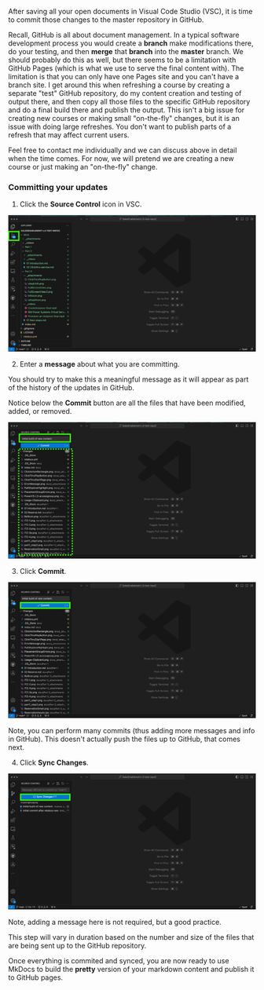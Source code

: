 After saving all your open documents in Visual Code Studio (VSC), it is time to commit those changes to the master repository in GitHub. 

Recall, GitHub is all about document management. In a typical software development process you would create a **branch** make modifications there, do your testing, and then **merge** that **branch** into the **master** branch. We should probably do this as well, but there seems to be a limitation with GitHub Pages (which is what we use to serve the final content with). The limitation is that you can only have one Pages site and you can't have a branch site. I get around this when refreshing a course by creating a separate "test" GitHub repository, do my content creation and testing of output there, and then copy all those files to the specific GitHub repository and do a final build there and publish the output. This isn't a big issue for creating new courses or making small "on-the-fly" changes, but it is an issue with doing large refreshes. You don't want to publish parts of a refresh that may affect current users.

Feel free to contact me individually and we can discuss above in detail when the time comes. For now, we will pretend we are creating a new course or just making an "on-the-fly" change.

### Committing your updates

1. Click the **Source Control** icon in VSC.

![](_attachments/VCS-sourceControl.png)

2. Enter a **message** about what you are committing.

You should try to make this a meaningful message as it will appear as part of the history of the updates in GitHub.

Notice below the **Commit** button are all the files that have been modified, added, or removed.

![](_attachments/VCS-commitMessage.png)

3. Click **Commit**.

![](_attachments/VCS--commit.png)

Note, you can perform many commits (thus adding more messages and info in GitHub). This doesn't actually push the files up to GitHub, that comes next.

4. Click **Sync Changes**.

![](_attachments/VCS-sync.png)

Note, adding a message here is not required, but a good practice.

This step will vary in duration based on the number and size of the files that are being sent up to the GitHub repository.

Once everything is commited and synced, you are now ready to use MkDocs to build the **pretty** version of your markdown content and publish it to GitHub pages.
